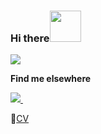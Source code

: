 ### Hi there<img src="https://media.giphy.com/media/Q7A8xgdxK7MpBUHufz/giphy.gif" width="50">

![](https://komarev.com/ghpvc/?username=duyguceren&color=ff69b4&label=Profile+views)

**Find me elsewhere** 

<p>
  
  <a href="https://www.linkedin.com/in/sezenduyguceren/">
    <img src="https://img.shields.io/badge/sezenduyguceren-%230077B5.svg?&style=for-the-badge&logo=linkedin&logoColor=white" />
  </a>&nbsp;&nbsp;
  
</p>

📝[CV](https://drive.google.com/file/d/1qL1ej8epLVfIAVQ3sKC0BGDdfPU3yRjk/view)

